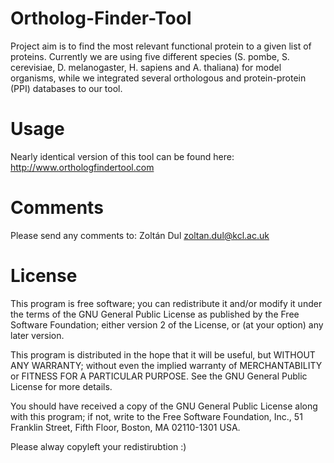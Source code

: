 # Ortholog-Finder-Tool

Project aim is to find the most relevant functional protein to a given list of proteins. Currently we are using five different species (S. pombe, S. cerevisiae, D. melanogaster, H. sapiens and A. thaliana) for model organisms, while we integrated several orthologous and protein-protein (PPI) databases to our tool.

# Usage

Nearly identical version of this tool can be found here: http://www.orthologfindertool.com

# Comments

Please send any comments to: Zoltán Dul <zoltan.dul@kcl.ac.uk>

# License

This program is free software; you can redistribute it and/or modify
it under the terms of the GNU General Public License as published by
the Free Software Foundation; either version 2 of the License, or
(at your option) any later version.

This program is distributed in the hope that it will be useful,
but WITHOUT ANY WARRANTY; without even the implied warranty of
MERCHANTABILITY or FITNESS FOR A PARTICULAR PURPOSE.  See the
GNU General Public License for more details.

You should have received a copy of the GNU General Public License along
with this program; if not, write to the Free Software Foundation, Inc.,
51 Franklin Street, Fifth Floor, Boston, MA 02110-1301 USA.

Please alway copyleft your redistirubtion :)
